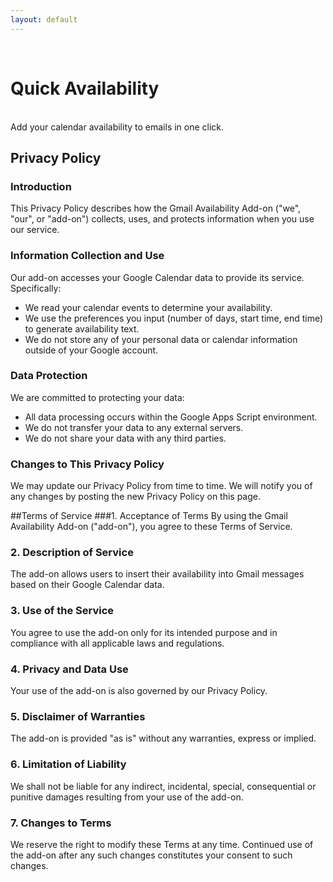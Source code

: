 ```yaml
---
layout: default
---
```


<br>

# Quick Availability
<br>
Add your calendar availability to emails in one click.

## Privacy Policy
### Introduction
This Privacy Policy describes how the Gmail Availability Add-on ("we", "our", or "add-on") collects, uses, and protects information when you use our service.

### Information Collection and Use
Our add-on accesses your Google Calendar data to provide its service. Specifically:
- We read your calendar events to determine your availability.
- We use the preferences you input (number of days, start time, end time) to generate availability text.
- We do not store any of your personal data or calendar information outside of your Google account.

### Data Protection
We are committed to protecting your data:
- All data processing occurs within the Google Apps Script environment.
- We do not transfer your data to any external servers.
- We do not share your data with any third parties.

### Changes to This Privacy Policy
We may update our Privacy Policy from time to time. We will notify you of any changes by posting the new Privacy Policy on this page.


##Terms of Service
###1. Acceptance of Terms
By using the Gmail Availability Add-on ("add-on"), you agree to these Terms of Service.

### 2. Description of Service
The add-on allows users to insert their availability into Gmail messages based on their Google Calendar data.

### 3. Use of the Service
You agree to use the add-on only for its intended purpose and in compliance with all applicable laws and regulations.

### 4. Privacy and Data Use
Your use of the add-on is also governed by our Privacy Policy.

### 5. Disclaimer of Warranties
The add-on is provided "as is" without any warranties, express or implied.

### 6. Limitation of Liability
We shall not be liable for any indirect, incidental, special, consequential or punitive damages resulting from your use of the add-on.

### 7. Changes to Terms
We reserve the right to modify these Terms at any time. Continued use of the add-on after any such changes constitutes your consent to such changes.
